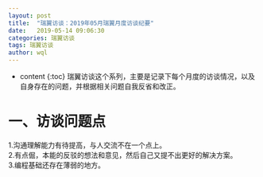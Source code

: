 ```yaml
---
layout: post
title:  "瑞翼访谈：2019年05月瑞翼月度访谈纪要"
date:   2019-05-14 09:06:30
categories: 瑞翼访谈
tags: 瑞翼访谈
author: wql
---
```


* content
{:toc}
 瑞翼访谈这个系列，主要是记录下每个月度的访谈情况，以及自身存在的问题，并根据相关问题自我反省和改正。

# 一、访谈问题点

 1.沟通理解能力有待提高，与人交流不在一个点上。       
 2.有点倔，本能的反驳的想法和意见，然后自己又提不出更好的解决方案。         
 3.编程基础还存在薄弱的地方。             

    